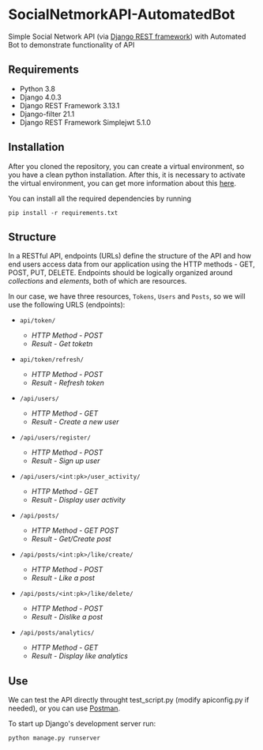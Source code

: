 # SocialNetmorkAPI-AutomatedBot
Simple Social Network API (via [Django REST framework](http://www.django-rest-framework.org/)) with Automated Bot to demonstrate functionality of API

## Requirements
- Python 3.8
- Django 4.0.3
- Django REST Framework 3.13.1
- Django-filter 21.1
- Django REST Framework Simplejwt 5.1.0 

## Installation
After you cloned the repository, you can create a virtual environment, so you have a clean python installation. After this, it is necessary to activate the virtual environment, you can get more information about this [here](https://docs.python.org/3/tutorial/venv.html).

You can install all the required dependencies by running
```
pip install -r requirements.txt
```

## Structure
In a RESTful API, endpoints (URLs) define the structure of the API and how end users access data from our application using the HTTP methods - GET, POST, PUT, DELETE. Endpoints should be logically organized around _collections_ and _elements_, both of which are resources.

In our case, we have three resources, `Tokens`, `Users` and `Posts`, so we will use the following URLS (endpoints):
 - `api/token/` 
    - _HTTP Method - POST_
    - _Result - Get toketn_
 - `api/token/refresh/`
    - _HTTP Method - POST_
    - _Result - Refresh token_

 - `/api/users/` 
    - _HTTP Method - GET_
    - _Result - Create a new user_
 - `/api/users/register/`
    - _HTTP Method - POST_
    - _Result - Sign up user_
 - `/api/users/<int:pk>/user_activity/` 
    - _HTTP Method - GET_
    - _Result - Display user activity_

 - `/api/posts/` 
    - _HTTP Method - GET POST_
    - _Result - Get/Create post_
 - `/api/posts/<int:pk>/like/create/`
    - _HTTP Method - POST_
    - _Result - Like a post_
 - `/api/posts/<int:pk>/like/delete/` 
    - _HTTP Method - POST_
    - _Result - Dislike a post_
 - `/api/posts/analytics/` 
    - _HTTP Method - GET_
    - _Result - Display like analytics_

## Use
We can test the API directly throught test_script.py (modify apiconfig.py if needed), or you can use [Postman](https://www.postman.com/).

To start up Django's development server run:
```
python manage.py runserver
```

